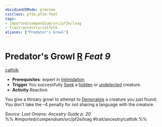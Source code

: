 ```yaml
---
obsidianUIMode: preview
cssclass: pf2e,pf2e-feat
tags:
- imported/compendium/src/pf2e/loag
- trait/ancestry/catfolk
aliases: ["Predator's Growl"]
---
```

# Predator's Growl  [R](chapter-9-playing-the-game.md#Actions "Reaction") *Feat 9*  
[catfolk](catfolk-b1.md)  

- **Prerequisites**: expert in [Intimidation](../skills.md#Intimidation)
- **Trigger** You successfully [Seek](seek.md) a [hidden](conditions.md#Hidden) or [undetected](conditions.md#Undetected) creature.
- **Activity** Reaction

You give a throaty growl to attempt to [Demoralize](demoralize.md) a creature you just found. You don't take the –4 penalty for not sharing a language with the creature.

*Source: Lost Omens: Ancestry Guide p. 20*  
%% #imported/compendium/src/pf2e/loag #trait/ancestry/catfolk %%